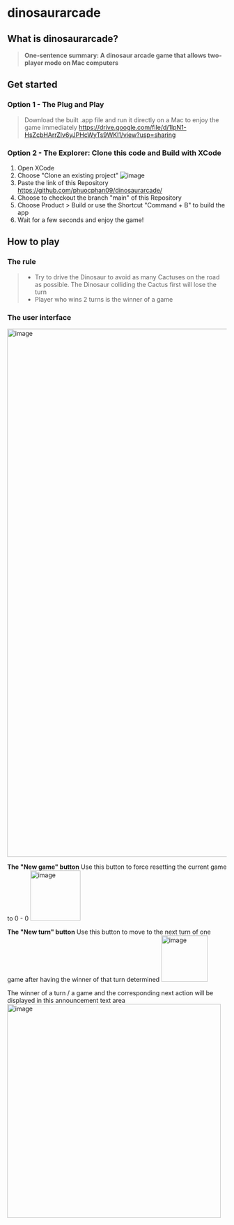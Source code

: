 # dinosaurarcade

## What is dinosaurarcade?
> **One-sentence summary: A dinosaur arcade game that allows two-player mode on Mac computers**


## Get started
### Option 1 - The Plug and Play
> Download the built .app file and run it directly on a Mac to enjoy the game immediately
> https://drive.google.com/file/d/1lpN1-HsZcbHArrZlv6yJPHcWyTs9WKl1/view?usp=sharing

### Option 2 - The Explorer: Clone this code and Build with XCode
1. Open XCode
2. Choose "Clone an existing project" ![image](https://user-images.githubusercontent.com/53080478/171045696-2e526ecd-375f-48bc-b799-fe9b2de4b69b.png)
3. Paste the link of this Repository https://github.com/phuocphan09/dinosaurarcade/
4. Choose to checkout the branch "main" of this Repository
5. Choose Product > Build or use the Shortcut "Command + B" to build the app
6. Wait for a few seconds and enjoy the game!

## How to play
### The rule
> - Try to drive the Dinosaur to avoid as many Cactuses on the road as possible. The Dinosaur colliding the Cactus first will lose the turn
> - Player who wins 2 turns is the winner of a game

### The user interface

<img width="1210" alt="image" src="https://user-images.githubusercontent.com/53080478/171051708-8ce68325-6271-4a29-b2d7-ecea11e62a1b.png">

**The "New game" button**
Use this button to force resetting the current game to 0 - 0 <img width="115" alt="image" src="https://user-images.githubusercontent.com/53080478/171051610-1344599d-8843-4974-b0c0-19b0cc782960.png">

**The "New turn" button**
Use this button to move to the next turn of one game after having the winner of that turn determined <img width="106" alt="image" src="https://user-images.githubusercontent.com/53080478/171051632-ca762565-76e3-441b-bdb4-359b4964507a.png">

The winner of a turn / a game and the corresponding next action will be displayed in this announcement text area <img width="490" alt="image" src="https://user-images.githubusercontent.com/53080478/171051971-3ec977d3-7468-4e35-a116-ad6189aefaad.png">
